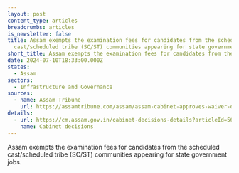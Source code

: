 ```yaml
---
layout: post
content_type: articles
breadcrumbs: articles
is_newsletter: false
title: Assam exempts the examination fees for candidates from the scheduled
  cast/scheduled tribe (SC/ST) communities appearing for state government jobs
short_title: Assam exempts the examination fees for candidates from the scheduled
date: 2024-07-10T18:33:00.000Z
states:
  - Assam
sectors:
  - Infrastructure and Governance
sources:
  - name: Assam Tribune
    url: https://assamtribune.com/assam/assam-cabinet-approves-waiver-of-state-govt-exam-fee-for-scst-students-1542784
details:
  - url: https://cm.assam.gov.in/cabinet-decisions-details?articleId=565165
    name: Cabinet decisions
---
```

Assam exempts the examination fees for candidates from the scheduled cast/scheduled tribe (SC/ST) communities appearing for state government jobs.
